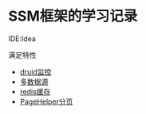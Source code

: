 # SSM框架的学习记录

IDE:Idea

满足特性
* [druid监控](https://www.cnblogs.com/bihanghang/p/10034406.html)
* [多数据源](https://www.cnblogs.com/bihanghang/p/10034267.html)
* [redis缓存](https://www.cnblogs.com/bihanghang/p/10044595.html)
* [PageHelper分页](https://pagehelper.github.io/docs/)
